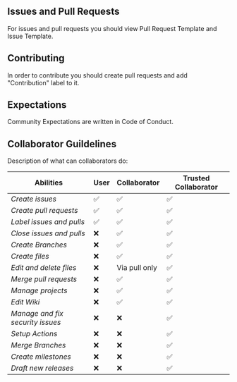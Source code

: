 ## Issues and Pull Requests
For issues and pull requests you 
should view Pull Request Template
and Issue Template.

## Contributing
In order to contribute you should
create pull requests and add
"Contribution" label to it.

## Expectations
Community Expectations are written
in Code of Conduct.

## Collaborator Guildelines
Description of what can collaborators do:

| Abilities | User | Collaborator | Trusted Collaborator|
| --- | --- | --- | --- |
| *Create issues* | :white_check_mark: | :white_check_mark: | :white_check_mark: |
| *Create pull requests* | :white_check_mark: | :white_check_mark: | :white_check_mark: |
| *Label issues and pulls* | :white_check_mark: | :white_check_mark: | :white_check_mark: |
| *Close issues and pulls* | :x: | :white_check_mark: | :white_check_mark: |
| *Create Branches* | :x: | :white_check_mark: | :white_check_mark: |
| *Create files* | :x: | :white_check_mark: | :white_check_mark: |
| *Edit and delete files* | :x: | Via pull only | :white_check_mark: |
| *Merge pull requests* | :x: | :white_check_mark: | :white_check_mark: |
| *Manage projects* | :x: | :white_check_mark: | :white_check_mark: |
| *Edit Wiki* | :x: | :white_check_mark: | :white_check_mark: |
| *Manage and fix security issues* | :x: | :x: | :white_check_mark: |
| *Setup Actions* | :x: | :x: | :white_check_mark: |
| *Merge Branches* | :x: | :x: | :white_check_mark: |
| *Create milestones* | :x: | :x: | :white_check_mark: |
| *Draft new releases* | :x: | :x: | :white_check_mark: |
